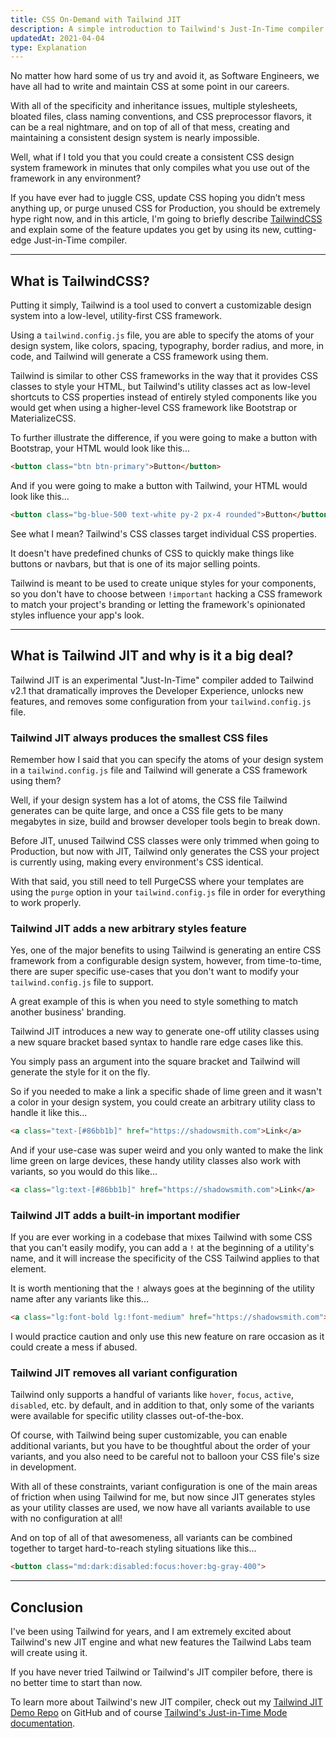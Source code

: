 ```yaml
---
title: CSS On-Demand with Tailwind JIT
description: A simple introduction to Tailwind's Just-In-Time compiler.
updatedAt: 2021-04-04
type: Explanation
---
```


No matter how hard some of us try and avoid it, as Software Engineers, we have all had to write and maintain CSS at some point in our careers.

With all of the specificity and inheritance issues, multiple stylesheets, bloated files, class naming conventions, and CSS preprocessor flavors, it can be a real nightmare, and on top of all of that mess, creating and maintaining a consistent design system is nearly impossible.

Well, what if I told you that you could create a consistent CSS design system framework in minutes that only compiles what you use out of the framework in any environment?

If you have ever had to juggle CSS, update CSS hoping you didn’t mess anything up, or purge unused CSS for Production, you should be extremely hype right now, and in this article, I'm going to briefly describe [TailwindCSS](https://tailwindcss.com) and explain some of the feature updates you get by using its new, cutting-edge Just-in-Time compiler.
<hr>

## What is TailwindCSS?
Putting it simply, Tailwind is a tool used to convert a customizable design system into a low-level, utility-first CSS framework. 

Using a `tailwind.config.js` file, you are able to specify the atoms of your design system, like colors, spacing, typography, border radius, and more, in code, and Tailwind will generate a CSS framework using them. 

Tailwind is similar to other CSS frameworks in the way that it provides CSS classes to style your HTML, but Tailwind's utility classes act as low-level shortcuts to CSS properties instead of entirely styled components like you would get when using a higher-level CSS framework like Bootstrap or MaterializeCSS.

To further illustrate the difference, if you were going to make a button with Bootstrap, your HTML would look like this...
```html
<button class="btn btn-primary">Button</button>
```

And if you were going to make a button with Tailwind, your HTML would look like this...
```html
<button class="bg-blue-500 text-white py-2 px-4 rounded">Button</button>
```
See what I mean? Tailwind's CSS classes target individual CSS properties. 

It doesn't have predefined chunks of CSS to quickly make things like buttons or navbars, but that is one of its major selling points.

Tailwind is meant to be used to create unique styles for your components, so you don't have to choose between `!important` hacking a CSS framework to match your project's branding or letting the framework's opinionated styles influence your app's look.
<hr>

## What is Tailwind JIT and why is it a big deal?
Tailwind JIT is an experimental "Just-In-Time" compiler added to Tailwind v2.1 that dramatically improves the Developer Experience, unlocks new features, and removes some configuration from your `tailwind.config.js` file.

### Tailwind JIT always produces the smallest CSS files
Remember how I said that you can specify the atoms of your design system in a `tailwind.config.js` file and Tailwind will generate a CSS framework using them?

Well, if your design system has a lot of atoms, the CSS file Tailwind generates can be quite large, and once a CSS file gets to be many megabytes in size, build and browser developer tools begin to break down.

Before JIT, unused Tailwind CSS classes were only trimmed when going to Production, but now with JIT, Tailwind only generates the CSS your project is currently using, making every environment's CSS identical.

With that said, you still need to tell PurgeCSS where your templates are using the `purge` option in your `tailwind.config.js` file in order for everything to work properly. 

### Tailwind JIT adds a new arbitrary styles feature
Yes, one of the major benefits to using Tailwind is generating an entire CSS framework from a configurable design system, however, from time-to-time, there are super specific use-cases that you don't want to modify your `tailwind.config.js` file to support.

A great example of this is when you need to style something to match another business' branding.

Tailwind JIT introduces a new way to generate one-off utility classes using a new square bracket based syntax to handle rare edge cases like this.

You simply pass an argument into the square bracket and Tailwind will generate the style for it on the fly.

So if you needed to make a link a specific shade of lime green and it wasn't a color in your design system, you could create an arbitrary utility class to handle it like this...
```html
<a class="text-[#86bb1b]" href="https://shadowsmith.com">Link</a>
```
And if your use-case was super weird and you only wanted to make the link lime green on large devices, these handy utility classes also work with variants, so you would do this like...
```html
<a class="lg:text-[#86bb1b]" href="https://shadowsmith.com">Link</a>
```
### Tailwind JIT adds a built-in important modifier
If you are ever working in a codebase that mixes Tailwind with some CSS that you can't easily modify, you can add a `!` at the beginning of a utility's name, and it will increase the specificity of the CSS Tailwind applies to that element. 

It is worth mentioning that the `!` always goes at the beginning of the utility name after any variants like this...
```html
<a class="lg:font-bold lg:!font-medium" href="https://shadowsmith.com">Link</a>
```
I would practice caution and only use this new feature on rare occasion as it could create a mess if abused.
 
### Tailwind JIT removes all variant configuration
Tailwind only supports a handful of variants like `hover`, `focus`, `active`, `disabled`, etc. by default, and in addition to that, only some of the variants were available for specific utility classes out-of-the-box.

Of course, with Tailwind being super customizable, you can enable additional variants, but you have to be thoughtful about the order of your variants, and you also need to be careful not to balloon your CSS file's size in development.

With all of these constraints, variant configuration is one of the main areas of friction when using Tailwind for me, but now since JIT generates styles as your utility classes are used, we now have all variants available to use with no configuration at all!

And on top of all of that awesomeness, all variants can be combined together to target hard-to-reach styling situations like this...
```html
<button class="md:dark:disabled:focus:hover:bg-gray-400">
``` 
<hr>

## Conclusion
I've been using Tailwind for years, and I am extremely excited about Tailwind's new JIT engine and what new features the Tailwind Labs team will create using it.

If you have never tried Tailwind or Tailwind's JIT compiler before, there is no better time to start than now.

To learn more about Tailwind's new JIT compiler, check out my [Tailwind JIT Demo Repo](https://github.com/heyshadowsmith/tailwind-jit-demo) on GitHub and of course [Tailwind's Just-in-Time Mode documentation](https://tailwindcss.com/docs/just-in-time-mode).


